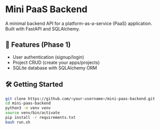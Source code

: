 # Mini PaaS Backend

A minimal backend API for a platform-as-a-service (PaaS) application.  
Built with FastAPI and SQLAlchemy.

## 🚀 Features (Phase 1)
- User authentication (signup/login)
- Project CRUD (create your apps/projects)
- SQLite database with SQLAlchemy ORM

## 🛠️ Getting Started

```bash
git clone https://github.com/<your-username>/mini-paas-backend.git
cd mini-paas-backend
python3 -m venv venv
source venv/bin/activate
pip install -r requirements.txt
bash run.sh
